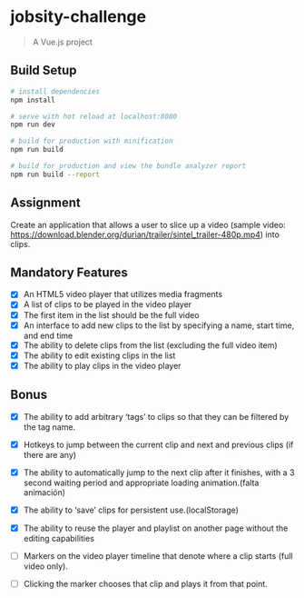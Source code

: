 # jobsity-challenge

> A Vue.js project

## Build Setup

``` bash
# install dependencies
npm install

# serve with hot reload at localhost:8080
npm run dev

# build for production with minification
npm run build

# build for production and view the bundle analyzer report
npm run build --report
```

## Assignment
Create an application that allows a user to slice up a video (sample video: https://download.blender.org/durian/trailer/sintel_trailer-480p.mp4) into clips.

## Mandatory Features

- [X] An HTML5 video player that utilizes media fragments
- [X] A list of clips to be played in the video player
- [X] The first item in the list should be the full video
- [X] An interface to add new clips to the list by specifying a name, start time, and end time
- [X] The ability to delete clips from the list (excluding the full video item)
- [X] The ability to edit existing clips in the list
- [X] The ability to play clips in the video player

## Bonus
- [X] The ability to add arbitrary ‘tags’ to clips so that they can be filtered by the tag name.
- [X] Hotkeys to jump between the current clip and next and previous clips (if there are any)
- [X] The ability to automatically jump to the next clip after it finishes, with a 3 second waiting period and appropriate loading animation.(falta animación)
- [X] The ability to ‘save’ clips for persistent use.(localStorage)
- [X] The ability to reuse the player and playlist on another page without the editing capabilities

- [ ] Markers on the video player timeline that denote where a clip starts (full video only).
- [ ] Clicking the marker chooses that clip and plays it from that point.


